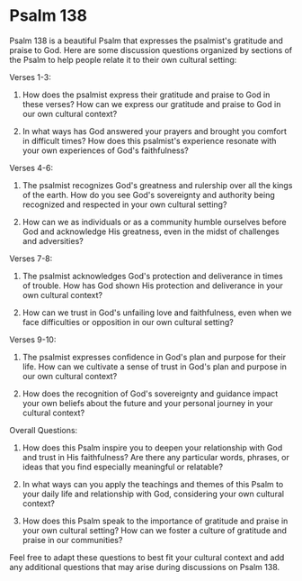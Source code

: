 # Psalm 138

Psalm 138 is a beautiful Psalm that expresses the psalmist's gratitude and praise to God. Here are some discussion questions organized by sections of the Psalm to help people relate it to their own cultural setting:

Verses 1-3:

1. How does the psalmist express their gratitude and praise to God in these verses? How can we express our gratitude and praise to God in our own cultural context?

2. In what ways has God answered your prayers and brought you comfort in difficult times? How does this psalmist's experience resonate with your own experiences of God's faithfulness?

Verses 4-6:

1. The psalmist recognizes God's greatness and rulership over all the kings of the earth. How do you see God's sovereignty and authority being recognized and respected in your own cultural setting?

2. How can we as individuals or as a community humble ourselves before God and acknowledge His greatness, even in the midst of challenges and adversities?

Verses 7-8:

1. The psalmist acknowledges God's protection and deliverance in times of trouble. How has God shown His protection and deliverance in your own cultural context?

2. How can we trust in God's unfailing love and faithfulness, even when we face difficulties or opposition in our own cultural setting?

Verses 9-10:

1. The psalmist expresses confidence in God's plan and purpose for their life. How can we cultivate a sense of trust in God's plan and purpose in our own cultural context?

2. How does the recognition of God's sovereignty and guidance impact your own beliefs about the future and your personal journey in your cultural context?

Overall Questions:

1. How does this Psalm inspire you to deepen your relationship with God and trust in His faithfulness? Are there any particular words, phrases, or ideas that you find especially meaningful or relatable?

2. In what ways can you apply the teachings and themes of this Psalm to your daily life and relationship with God, considering your own cultural context?

3. How does this Psalm speak to the importance of gratitude and praise in your own cultural setting? How can we foster a culture of gratitude and praise in our communities?

Feel free to adapt these questions to best fit your cultural context and add any additional questions that may arise during discussions on Psalm 138.